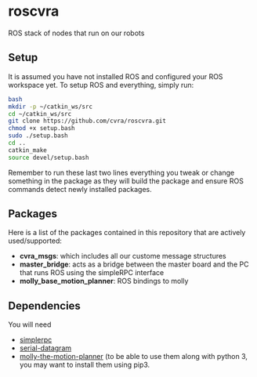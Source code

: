 roscvra
=======
ROS stack of nodes that run on our robots

Setup
-----
It is assumed you have not installed ROS and configured your ROS workspace yet.
To setup ROS and everything, simply run:
```bash
bash
mkdir -p ~/catkin_ws/src
cd ~/catkin_ws/src
git clone https://github.com/cvra/roscvra.git
chmod +x setup.bash
sudo ./setup.bash
cd ..
catkin_make
source devel/setup.bash
```

Remember to run these last two lines everything you tweak or change something in the package as they will build the package and ensure ROS commands detect newly installed packages.

Packages
--------
Here is a list of the packages contained in this repository that are actively used/supported:
- **cvra_msgs**: which includes all our custome message structures
- **master_bridge**: acts as a bridge between the master board and the PC that runs ROS using the simpleRPC interface
- **molly_base_motion_planner**: ROS bindings to molly

Dependencies
------------
You will need
- [simplerpc](https://github.com/cvra/simplerpc)
- [serial-datagram](https://github.com/cvra/serial-datagram)
- [molly-the-motion-planner](https://github.com/cvra/molly-the-motion-planner)
(to be able to use them along with python 3, you may want to install them using pip3.
